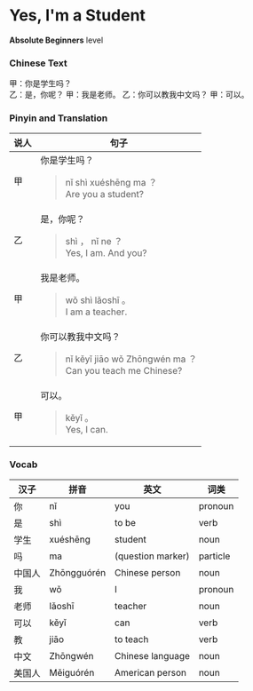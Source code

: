# Yes, I'm a Student
**Absolute Beginners** level
### Chinese Text
甲：你是学生吗？<br />乙：是，你呢？
甲：我是老师。
乙：你可以教我中文吗？
甲：可以。

### Pinyin and Translation
|说人|句子|
|----|----|
|甲|你是学生吗？<blockquote>nǐ shì xuéshēng ma ？<br />Are you a student?</blockquote>|
|乙|是，你呢？<blockquote>shì ， nǐ ne ？<br />Yes, I am. And you?</blockquote>|
|甲|我是老师。<blockquote>wǒ shì lǎoshī 。<br />I am a teacher.</blockquote>|
|乙|你可以教我中文吗？<blockquote>nǐ kěyǐ jiāo wǒ Zhōngwén ma ？<br />Can you teach me Chinese?</blockquote>|
|甲|可以。<blockquote>kěyǐ 。<br />Yes, I can.</blockquote>|
### Vocab
|汉子|拼音|英文|词类|
|----|----|----|----|
|你|nǐ|you|pronoun|
|是|shì|to be|verb|
|学生|xuéshēng|student|noun|
|吗|ma|(question marker)|particle|
|中国人|Zhōngguórén|Chinese person|noun|
|我|wǒ|I|pronoun|
|老师|lǎoshī|teacher|noun|
|可以|kěyǐ|can|verb|
|教|jiāo|to teach|verb|
|中文|Zhōngwén|Chinese language|noun|
|美国人|Měiguórén|American person|noun|